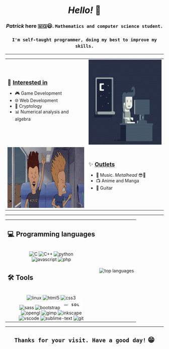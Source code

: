 <h1 align="center"><em>Hello!</em> 👋️</h1>
<h3 align="center"><b><em>Patrick</em></b> here 🇲🇬️😃️. <code>Mathematics and computer science student.</code></h3>
<h3 align="center"><code>I'm self-taught programmer, doing my best to improve my skills.</code></h3>
<hr>
<table align="center">
    <tr>
        <td>
            <font size="+1">🔭️  <u><b>Interested in</b></u></font>
            <ul>
                <li>🎮️ Game Development</li>
                <li>🌐️ Web Development</li>
                <li>🔐️ Cryptology</li>
                <li>📊️ Numerical analysis and algebra</li>
            </ul>
        </td>
        <td><img src="assets/coding.gif" alt="coding" width=360 height=270></td>
    </tr>
    <tr>
        <td><img src="assets/metalhead.gif" alt="Beavis and Butthead" width=367 height=193></td>
        <td>
            <font size="+1">✨️ <u><b>Outlets</b></u></font>
            <ul>
                <li>🎵️ Music. <em>Metalhead</em> 😎️🤘️</li>
                <li>📺️ Anime and Manga</li>
                <li>🎸️ Guitar</li>
            </ul>
        </td>
    </tr>
</table>
<hr>
<table align="center">
    <tr>
        <td>
            <h2>💻️  <b>Programming languages</b></h2><br>
            <div align="center">
            <img src="https://img.shields.io/badge/c-%2300599C.svg?style=for-the-badge&logo=c&logoColor=white" alt="C">
            <img src="https://img.shields.io/badge/c++-%2300599C.svg?style=for-the-badge&logo=c%2B%2B&logoColor=white" alt="C++">
            <img src="https://img.shields.io/badge/python-3670A0?style=for-the-badge&logo=python&logoColor=ffdd54" alt="python">
            </div><div align="center">
            <img src="https://img.shields.io/badge/javascript-%23323330.svg?style=for-the-badge&logo=javascript&logoColor=%23F7DF1E" alt="javascript">
            <img src="https://img.shields.io/badge/php-%23777BB4.svg?style=for-the-badge&logo=php&logoColor=white" alt="php">
            </div>
        </td>
        <td rowspan="2" align="right"><img align="left" src="https://github-readme-stats.vercel.app/api/top-langs/?username=acf-patrick&theme=tokyonight&layout=compact&langs_count=5" alt="top languages"></td>
    </tr>
    <tr>
        <td>
            <h2>🛠️ <b>Tools</b></h2><br>
            <div align="center">
            <img src="https://img.shields.io/badge/Linux-FCC624?style=for-the-badge&logo=linux&logoColor=black" alt="linux">
            <img src="https://img.shields.io/badge/html5-%23E34F26.svg?style=for-the-badge&logo=html5&logoColor=white" alt="html5">
            <img src="https://img.shields.io/badge/css3-%231572B6.svg?style=for-the-badge&logo=css3&logoColor=white" alt="css3">
            </div><div align="center">
            <img src="https://img.shields.io/badge/SASS-hotpink.svg?style=for-the-badge&logo=SASS&logoColor=white" alt="sass">
            <img src="https://img.shields.io/badge/bootstrap-%23563D7C.svg?style=for-the-badge&logo=bootstrap&logoColor=white" alt="bootstrap">
            <img src="assets/sdl.png" alt="sdl">
            </div><div align="center">
            <img src="https://img.shields.io/badge/OpenGL-%23FFFFFF.svg?style=for-the-badge&logo=opengl" alt="opengl">
            <img src="https://img.shields.io/badge/Gimp-657D8B?style=for-the-badge&logo=gimp&logoColor=FFFFFF" alt="gimp">
            <img src="https://img.shields.io/badge/Inkscape-e0e0e0?style=for-the-badge&logo=inkscape&logoColor=080A13" alt="inkscape">
            </div><div align="center">
            <img src="https://img.shields.io/badge/VSCode-0078d7.svg?style=for-the-badge&logo=visual-studio-code&logoColor=white" alt="vscode">
            <img src="https://img.shields.io/badge/sublime_text-%23575757.svg?style=for-the-badge&logo=sublime-text&logoColor=important" alt="sublime-text">
            <img src="https://img.shields.io/badge/git-%23F05033.svg?style=for-the-badge&logo=git&logoColor=white" alt="git">
            </div>
        </td>
    </tr>
</table>
<hr>
<h2 align="center"><code>Thanks for your visit. Have a good day!</code> 😁️</h1>
